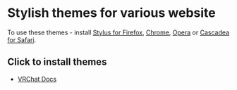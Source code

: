 # Stylish themes for various website

To use these themes - install [Stylus for Firefox](https://addons.mozilla.org/en-US/firefox/addon/styl-us/), [Chrome](https://chrome.google.com/webstore/detail/stylus/clngdbkpkpeebahjckkjfobafhncgmne), [Opera](https://addons.opera.com/en-gb/extensions/details/stylus/) or [Cascadea for Safari](https://cascadea.app/).

## Click to install themes

- [VRChat Docs](https://orels1.github.io/stylish/vrchat-docs-dark.user.css)
